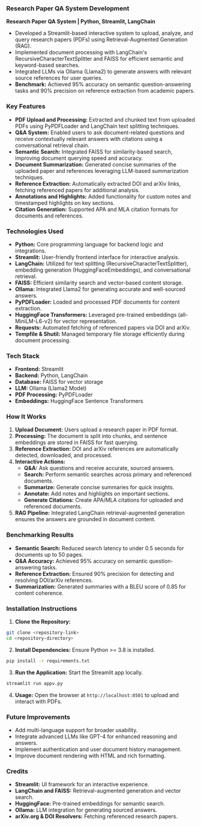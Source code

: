 ### Research Paper QA System Development
**Research Paper QA System | Python, Streamlit, LangChain**
- Developed a Streamlit-based interactive system to upload, analyze, and query research papers (PDFs) using Retrieval-Augmented Generation (RAG).
- Implemented document processing with LangChain's RecursiveCharacterTextSplitter and FAISS for efficient semantic and keyword-based searches.
- Integrated LLMs via Ollama (Llama2) to generate answers with relevant source references for user queries.
- **Benchmark:** Achieved 95% accuracy on semantic question-answering tasks and 90% precision on reference extraction from academic papers.

### Key Features
- **PDF Upload and Processing:** Extracted and chunked text from uploaded PDFs using PyPDFLoader and LangChain text splitting techniques.
- **Q&A System:** Enabled users to ask document-related questions and receive contextually relevant answers with citations using a conversational retrieval chain.
- **Semantic Search:** Integrated FAISS for similarity-based search, improving document querying speed and accuracy.
- **Document Summarization:** Generated concise summaries of the uploaded paper and references leveraging LLM-based summarization techniques.
- **Reference Extraction:** Automatically extracted DOI and arXiv links, fetching referenced papers for additional analysis.
- **Annotations and Highlights:** Added functionality for custom notes and timestamped highlights on key sections.
- **Citation Generation:** Supported APA and MLA citation formats for documents and references.

### Technologies Used
- **Python:** Core programming language for backend logic and integrations.
- **Streamlit:** User-friendly frontend interface for interactive analysis.
- **LangChain:** Utilized for text splitting (RecursiveCharacterTextSplitter), embedding generation (HuggingFaceEmbeddings), and conversational retrieval.
- **FAISS:** Efficient similarity search and vector-based content storage.
- **Ollama:** Integrated Llama2 for generating accurate and well-sourced answers.
- **PyPDFLoader:** Loaded and processed PDF documents for content extraction.
- **HuggingFace Transformers:** Leveraged pre-trained embeddings (all-MiniLM-L6-v2) for vector representation.
- **Requests:** Automated fetching of referenced papers via DOI and arXiv.
- **Tempfile & Shutil:** Managed temporary file storage efficiently during document processing.

### Tech Stack
- **Frontend:** Streamlit
- **Backend:** Python, LangChain
- **Database:** FAISS for vector storage
- **LLM:** Ollama (Llama2 Model)
- **PDF Processing:** PyPDFLoader
- **Embeddings:** HuggingFace Sentence Transformers

### How It Works
1. **Upload Document:** Users upload a research paper in PDF format.
2. **Processing:** The document is split into chunks, and sentence embeddings are stored in FAISS for fast querying.
3. **Reference Extraction:** DOI and arXiv references are automatically detected, downloaded, and processed.
4. **Interactive Actions:**
   - **Q&A:** Ask questions and receive accurate, sourced answers.
   - **Search:** Perform semantic searches across primary and referenced documents.
   - **Summarize:** Generate concise summaries for quick insights.
   - **Annotate:** Add notes and highlights on important sections.
   - **Generate Citations:** Create APA/MLA citations for uploaded and referenced documents.
5. **RAG Pipeline:** Integrated LangChain retrieval-augmented generation ensures the answers are grounded in document content.

### Benchmarking Results
- **Semantic Search:** Reduced search latency to under 0.5 seconds for documents up to 50 pages.
- **Q&A Accuracy:** Achieved 95% accuracy on semantic question-answering tasks.
- **Reference Extraction:** Ensured 90% precision for detecting and resolving DOI/arXiv references.
- **Summarization:** Generated summaries with a BLEU score of 0.85 for content coherence.

### Installation Instructions
1. **Clone the Repository:**
```bash
git clone <repository-link>
cd <repository-directory>
```
2. **Install Dependencies:** Ensure Python >= 3.8 is installed.
```bash
pip install -r requirements.txt
```
3. **Run the Application:** Start the Streamlit app locally.
```bash
streamlit run appv.py
```
4. **Usage:** Open the browser at `http://localhost:8501` to upload and interact with PDFs.

### Future Improvements
- Add multi-language support for broader usability.
- Integrate advanced LLMs like GPT-4 for enhanced reasoning and answers.
- Implement authentication and user document history management.
- Improve document rendering with HTML and rich formatting.

### Credits
- **Streamlit:** UI framework for an interactive experience.
- **LangChain and FAISS:** Retrieval-augmented generation and vector search.
- **HuggingFace:** Pre-trained embeddings for semantic search.
- **Ollama:** LLM integration for generating sourced answers.
- **arXiv.org & DOI Resolvers:** Fetching referenced research papers.

